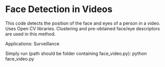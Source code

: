 # Face Detection in Videos

This code detects the position of the face and eyes of a person in a video. Uses Open CV libraries. Clustering and pre-obtained face/eye descriptors are used in this method. 

Applications: Surveillance

Simply run (path should be folder containing face_video.py):
python face_video.py
